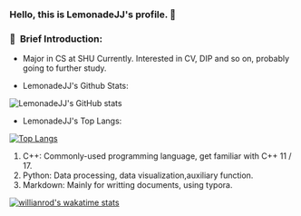 ### Hello, this is LemonadeJJ's profile. 👋

### :notebook_with_decorative_cover: &nbsp;Brief Introduction:
* Major in CS at SHU Currently. Interested in CV, DIP and so on, probably going to further study.

* LemonadeJJ's Github Stats:

![LemonadeJJ's GitHub stats](https://github-readme-stats.vercel.app/api?username=LemonadeJJ&show_icons=true&theme=radical)

<!--- 
themes: dark, radical, merko, gruvbox, tokyonight, onedark, cobalt, synthwave, highcontrast, dracula
--->

* LemonadeJJ's Top Langs:  

[![Top Langs](https://github-readme-stats.vercel.app/api/top-langs/?username=LemonadeJJ&layout=compact&show_icons=true&theme=synthwave)](https://github.com/LemonadeJJ/github-readme-stats)  

1. C++: Commonly-used programming language, get familiar with C++ 11 / 17.
2. Python: Data processing, data visualization,auxiliary function.
3. Markdown: Mainly for writting documents, using typora.  

[![willianrod's wakatime stats](https://github-readme-stats.vercel.app/api/wakatime?username=LemonadeJJ)](https://github.com/LemonadeJJ/github-readme-stats)
